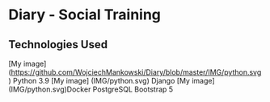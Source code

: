 # Diary - Social Training

## Technologies Used
[My image] (https://github.com/WojciechMankowski/Diary/blob/master/IMG/python.svg)  Python 3.9
[My image] (IMG/python.svg) Django 
[My image] (IMG/python.svg)Docker 
PostgreSQL
Bootstrap 5


